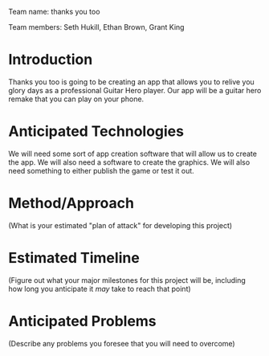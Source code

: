 Team name: thanks you too

Team members: Seth Hukill, Ethan Brown, Grant King

# Introduction

Thanks you too is going to be creating an app that allows you to relive you glory days as a professional Guitar Hero player. 
Our app will be a guitar hero remake that you can play on your phone.

# Anticipated Technologies

We will need some sort of app creation software that will allow us to create the app. We will also need a software to create the 
graphics. We will also need something to either publish the game or test it out.

# Method/Approach

(What is your estimated "plan of attack" for developing this project)

# Estimated Timeline

(Figure out what your major milestones for this project will be, including how long you anticipate it *may* take to reach that point)

# Anticipated Problems

(Describe any problems you foresee that you will need to overcome)
